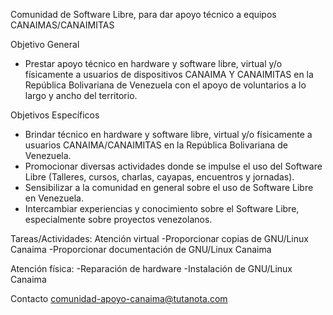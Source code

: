 Comunidad de Software Libre, para dar apoyo técnico a equipos CANAIMAS/CANAIMITAS

Objetivo General
- Prestar apoyo técnico en hardware y software libre, virtual y/o físicamente a usuarios de dispositivos CANAIMA Y CANAIMITAS en la República Bolivariana de Venezuela con el apoyo de voluntarios a lo largo y ancho del territorio.

Objetivos Específicos
- Brindar técnico en hardware y software libre, virtual y/o físicamente a usuarios CANAIMA/CANAIMITAS en la República Bolivariana de Venezuela.
- Promocionar diversas actividades donde se impulse el uso del Software Libre (Talleres, cursos, charlas, cayapas, encuentros y jornadas).
- Sensibilizar a la comunidad en general sobre el uso de Software Libre en Venezuela.
- Intercambiar experiencias y conocimiento sobre el Software Libre, especialmente sobre proyectos venezolanos.

Tareas/Actividades:
Atención virtual
-Proporcionar copias de GNU/Linux Canaima
-Proporcionar documentación de GNU/Linux Canaima

Atención física:
-Reparación de hardware
-Instalación de GNU/Linux Canaima

Contacto 
comunidad-apoyo-canaima@tutanota.com
